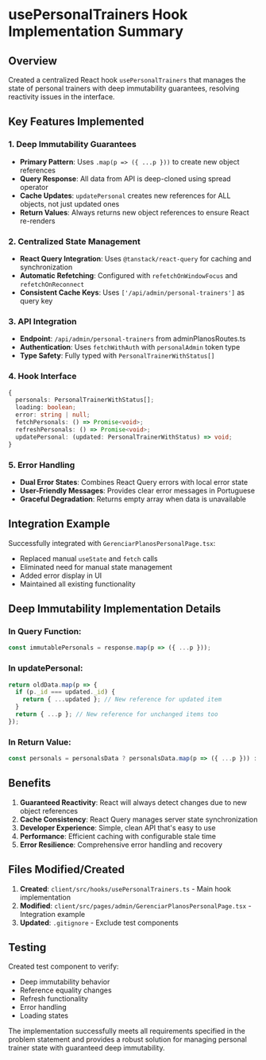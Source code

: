 # usePersonalTrainers Hook Implementation Summary

## Overview
Created a centralized React hook `usePersonalTrainers` that manages the state of personal trainers with deep immutability guarantees, resolving reactivity issues in the interface.

## Key Features Implemented

### 1. Deep Immutability Guarantees
- **Primary Pattern**: Uses `.map(p => ({ ...p }))` to create new object references
- **Query Response**: All data from API is deep-cloned using spread operator
- **Cache Updates**: `updatePersonal` creates new references for ALL objects, not just updated ones
- **Return Values**: Always returns new object references to ensure React re-renders

### 2. Centralized State Management
- **React Query Integration**: Uses `@tanstack/react-query` for caching and synchronization
- **Automatic Refetching**: Configured with `refetchOnWindowFocus` and `refetchOnReconnect`
- **Consistent Cache Keys**: Uses `['/api/admin/personal-trainers']` as query key

### 3. API Integration
- **Endpoint**: `/api/admin/personal-trainers` from adminPlanosRoutes.ts
- **Authentication**: Uses `fetchWithAuth` with `personalAdmin` token type
- **Type Safety**: Fully typed with `PersonalTrainerWithStatus[]`

### 4. Hook Interface
```typescript
{
  personals: PersonalTrainerWithStatus[];
  loading: boolean;
  error: string | null;
  fetchPersonals: () => Promise<void>;
  refreshPersonals: () => Promise<void>;
  updatePersonal: (updated: PersonalTrainerWithStatus) => void;
}
```

### 5. Error Handling
- **Dual Error States**: Combines React Query errors with local error state
- **User-Friendly Messages**: Provides clear error messages in Portuguese
- **Graceful Degradation**: Returns empty array when data is unavailable

## Integration Example

Successfully integrated with `GerenciarPlanosPersonalPage.tsx`:
- Replaced manual `useState` and `fetch` calls
- Eliminated need for manual state management
- Added error display in UI
- Maintained all existing functionality

## Deep Immutability Implementation Details

### In Query Function:
```typescript
const immutablePersonals = response.map(p => ({ ...p }));
```

### In updatePersonal:
```typescript
return oldData.map(p => {
  if (p._id === updated._id) {
    return { ...updated }; // New reference for updated item
  }
  return { ...p }; // New reference for unchanged items too
});
```

### In Return Value:
```typescript
const personals = personalsData ? personalsData.map(p => ({ ...p })) : [];
```

## Benefits

1. **Guaranteed Reactivity**: React will always detect changes due to new object references
2. **Cache Consistency**: React Query manages server state synchronization
3. **Developer Experience**: Simple, clean API that's easy to use
4. **Performance**: Efficient caching with configurable stale time
5. **Error Resilience**: Comprehensive error handling and recovery

## Files Modified/Created

1. **Created**: `client/src/hooks/usePersonalTrainers.ts` - Main hook implementation
2. **Modified**: `client/src/pages/admin/GerenciarPlanosPersonalPage.tsx` - Integration example
3. **Updated**: `.gitignore` - Exclude test components

## Testing

Created test component to verify:
- Deep immutability behavior
- Reference equality changes
- Refresh functionality
- Error handling
- Loading states

The implementation successfully meets all requirements specified in the problem statement and provides a robust solution for managing personal trainer state with guaranteed deep immutability.